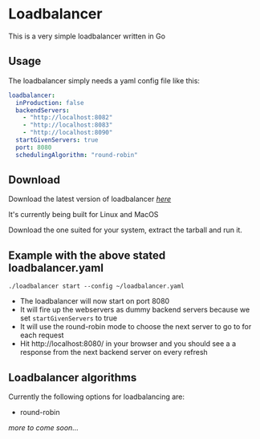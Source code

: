 # Loadbalancer

This is a very simple loadbalancer written in Go

## Usage

The loadbalancer simply needs a yaml config file like this:

```yaml
loadbalancer:
  inProduction: false
  backendServers:
    - "http://localhost:8082"
    - "http://localhost:8083"
    - "http://localhost:8090"
  startGivenServers: true
  port: 8080
  schedulingAlgorithm: "round-robin"
```

## Download

Download the latest version of loadbalancer *[here](https://github.com/LarsNieuwenhuizen/loadbalancer/releases/latest)*

It's currently being built for Linux and MacOS

Download the one suited for your system, extract the tarball and run it.

## Example with the above stated loadbalancer.yaml

`./loadbalancer start --config ~/loadbalancer.yaml`

- The loadbalancer will now start on port 8080
- It will fire up the webservers as dummy backend servers because we set `startGivenServers` to true
- It will use the round-robin mode to choose the next server to go to for each request
- Hit http://localhost:8080/ in your browser and you should see a a response from the next backend server on every refresh

## Loadbalancer algorithms

Currently the following options for loadbalancing are:

- round-robin

*more to come soon...*
